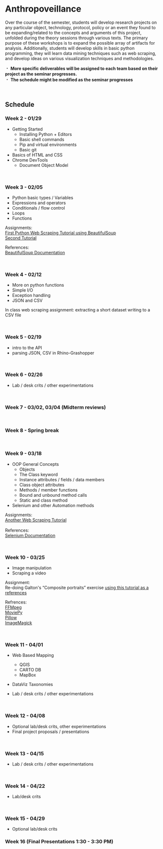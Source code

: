 # Anthropoveillance

Over the course of the semester, students will develop research projects on any particular object, technology, protocol, policy or an event they found to be expanding/related to the concepts and arguments of this project, unfolded during the theory sessions through various texts. The primary purpose of these workshops is to expand the possible array of artifacts for analysis. Additionally, students will develop skills in basic python programming, they will learn data mining techniques such as web scraping, and develop ideas on various visualization techniques and methodologies.


&#65121; **More specific deliverables will be assigned to each team based on their project as the seminar progresses.**  
&#65121; **The schedule might be modified as the seminar progresses**

&nbsp;
&nbsp;

## Schedule

### Week 2 - 01/29

* Getting Started
    * Installing Python + Editors
    * Basic shell commands
    * Pip and virtual environments
    * Basic git
* Basics of HTML and CSS
* Chrome DevTools
    * Document Object Model
 
&nbsp;
### Week 3 - 02/05

* Python basic types / Variables
* Expressions and operators
* Conditionals / flow control
* Loops
* Functions

Assignments: </br>
[First Python Web Scraping Tutorial using BeautifulSoup](https://www.dataquest.io/blog/web-scraping-tutorial-python/) </br> 
[Second Tutorial](https://first-web-scraper.readthedocs.io/en/latest/) </br>

References: </br>
[BeautifulSoup Documentation](https://www.crummy.com/software/BeautifulSoup/)

&nbsp;
### Week 4 - 02/12

* More on python functions
* Simple I/O
* Exception handling
* JSON and CSV

In class web scraping assignment: extracting a short dataset writing to a CSV file

&nbsp;
### Week 5 - 02/19

* intro to the API
* parsing JSON, CSV in Rhino-Grashopper

&nbsp;
### Week 6 - 02/26

* Lab / desk crits / other experimentations

&nbsp;


### Week 7 - 03/02, 03/04 (Midterm reviews)

&nbsp;

### Week 8 - Spring break

&nbsp;
### Week 9 - 03/18

* OOP General Concepts
    * Objects
    * The Class keyword
    * Instance attributes / fields / data members
    * Class object attributes
    * Methods / member functions
    * Bound and unbound method calls
    * Static and class method
* Selenium and other Automation methods

Assignments:</br>
[Another Web Scraping Tutorial](https://automatetheboringstuff.com/chapter11/)</br></br>
References:</br>
[Selenium Documentation](https://selenium-python.readthedocs.io/)

&nbsp;

### Week 10 - 03/25

* Image manipulation
* Scraping a video

Assignment:</br>
Re-doing Galton's “Composite portraits” exercise
[using this tutorial as a references](https://www3.nd.edu/~pbui/teaching/cse.20289.sp17/homework04.html)

Refrences: </br>
[FFMpeg](https://ffmpeg.org/about.html)</br>
[MoviePy](http://zulko.github.io/moviepy/)</br>
[Pillow](https://pillow.readthedocs.io/en/4.0.x/) </br>
[ImageMagick](https://www.imagemagick.org/script/index.php) </br>

&nbsp;
### Week 11 - 04/01

* Web Based Mapping
    * QGIS
    * CARTO DB
    * MapBox
* DataViz Taxonomies

* Lab / desk crits / other experimentations

&nbsp;
### Week 12 - 04/08

* Optional lab/desk crits, other experimentations
* Final project proposals / presentations

&nbsp;
### Week 13 - 04/15

* Lab / desk crits / other experimentations

&nbsp;
### Week 14 - 04/22

* Lab/desk crits

&nbsp;
### Week 15 - 04/29

* Optional lab/desk crits

### Week 16 (Final Presentations 1:30 - 3:30 PM)
